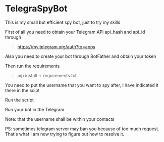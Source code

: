 # TelegraSpyBot
This is my small but efficient spy bot, just to try my skills

First of all you need to obtain your Telegram API api_hash and api_id through 
> https://my.telegram.org/auth?to=apps

Also you need to create your bot through BotFather and obtain your token

Then run the requirements
> pip install -r requirements.txt

You need to put the username that you want to spy after, I have indicated it there in the scipt

Run the script

Run your bot in the Telegram

Note: that the username shall be within your contacts

PS: sometimes telegram server may ban you because of too much request. That's what I am now trying to figure out how to resolve it.
